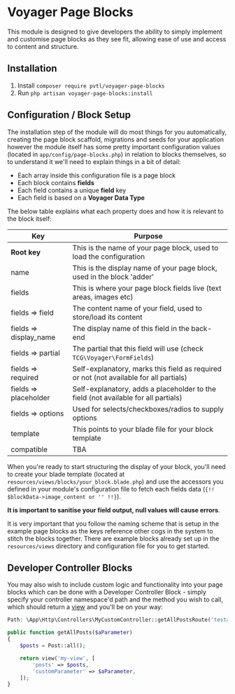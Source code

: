 # Voyager Page Blocks
This module is designed to give developers the ability to simply implement and customise page blocks as they see fit, allowing ease of use and access to content and structure.

## Installation
1. Install `composer require pvtl/voyager-page-blocks`
2. Run `php artisan voyager-page-blocks:install`

## Configuration / Block Setup
The installation step of the module will do most things for you automatically, creating the page block scaffold, migrations and seeds for your application however the module itself has some pretty important configuration values (located in `app/config/page-blocks.php`) in relation to blocks themselves, so to understand it we'll need to explain things in a bit of detail:
* Each array inside this configuration file is a page block
* Each block contains __fields__
* Each field contains a unique __field__ key
* Each field is based on a __Voyager Data Type__

The below table explains what each property does and how it is relevant to the block itself:

Key  | Purpose
------------- | -------------
__Root key__  | This is the name of your page block, used to load the configuration
name  | This is the display name of your page block, used in the block 'adder'
fields  | This is where your page block fields live (text areas, images etc)
fields => field  | The content name of your field, used to store/load its content
fields => display_name  | The display name of this field in the back-end
fields => partial  | The partial that this field will use (check `TCG\Voyager\FormFields`)
fields => required  | Self-explanatory, marks this field as required or not (not available for all partials)
fields => placeholder  | Self-explanatory, adds a placeholder to the field (not available for all partials)
fields => options  | Used for selects/checkboxes/radios to supply options
template  | This points to your blade file for your block template
compatible  | TBA

When you're ready to start structuring the display of your block, you'll need to create your blade template (located at `resources/views/blocks/your_block.blade.php`) and use the accessors you defined in your module's configuration file to fetch each fields data (`{!! $blockData->image_content or '' !!}`).

__It is important to sanitise your field output, null values will cause errors__.

It is very important that you follow the naming scheme that is setup in the example page blocks as the keys reference other cogs in the system to stitch the blocks together. There are example blocks already set up in the `resources/views` directory and configuration file for you to get started.

## Developer Controller Blocks
You may also wish to include custom logic and functionality into your page blocks which can be done with a Developer Controller Block - simply specify your controller namespace'd path and the method you wish to call, which should return a [view](https://laravel.com/docs/5.5/views) and you'll be on your way:
```php
Path: \App\Http\Controllers\MyCustomController::getAllPostsRoute('testaroo')

public function getAllPosts($aParameter)
{
    $posts = Post::all();

    return view('my-view', [
        'posts' => $posts,
        'customParameter' => $aParameter,
    ]);
}
```